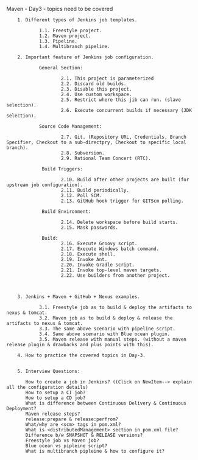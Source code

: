 Maven - Day3 - topics need to be covered

        1. Different types of Jenkins job templates.
        
                1.1. Freestyle project.
                1.2. Maven project.
                1.3. Pipeline.
                1.4. Multibranch pipeline.
        
        2. Important feature of Jenkins job configuration.
                
                General Section:

                        2.1. This project is parameterized
                        2.2. Discard old builds.
                        2.3. Disable this project.
                        2.4. Use custom workspace.
                        2.5. Restrict where this jib can run. (slave selection).
                        2.6. Execute concurrent builds if necessary (JDK selection).
                        
                Source Code Management:
                
                        2.7. Git. (Repository URL, Credentials, Branch Specifier, Checkout to a sub-directpry, Checkout to specific local branch).
                        2.8. Subversion. 
                        2.9. Rational Team Concert (RTC).
                
                 Build Triggers:
                 
                        2.10. Build after other projects are built (for upstream job configuration).
                        2.11. Build periodically.
                        2.12. Poll SCM.
                        2.13. GitHub hook trigger for GITScm polling.
                        
                 Build Environment:
                        
                        2.14. Delete workspace before build starts.
                        2.15. Mask passwords.
                  
                 Build:
                        2.16. Execute Groovy script.
                        2.17. Execute Windows batch command.
                        2.18. Execute shell.
                        2.19. Invoke Ant.
                        2.20. Invoke Gradle script.
                        2.21. Invoke top-level maven targets.
                        2.22. Use builders from another project.
                   
                
        
        3. Jenkins + Maven + GitHub + Nexus examples.
        
                3.1. Freestyle job as to build & deploy the artifacts to nexus & tomcat.
                3.2. Maven job as to build & deploy & release the artifacts to nexus & tomcat.
                3.3. The same above scenario with pipeline script.
                3.4. Same above scenario with Blue ocean plugin.
                3.5. Maven release with manual steps. (without a maven release plugin & drawbacks and plus points with this).

        4. How to practice the covered topics in Day-3.
        

        5. Interview Questions:
           
           How to create a job in Jenkins? ((Click on NewItem--> explain all the configuration details)
           How to setup a CI job?
           How to setup a CD job?
           What is difference between Continuous Delivery & Continuous Deployment?
           Maven release steps?
           release:prepare & release:perfrom?
           What/why are <scm> tags in pom.xml?
           What is <distributedManagement> section in pom.xml file?
           Difference b/w SNAPSHOT & RELEASE versions?
           Freestyle job vs Maven job?
           Blue ocean vs pipleine script?
           What is multibranch pipleine & how to configure it?
